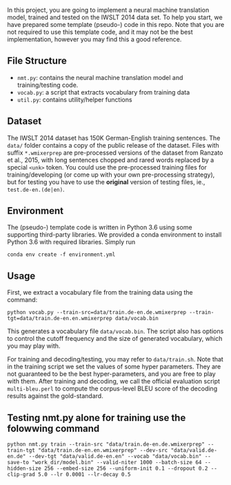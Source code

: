 In this project, you are going to implement a neural machine translation model, trained and tested on the IWSLT 2014 data set. To help you start, we have prepared some template (pseudo-) code in this repo. Note that you are not required to use this template code, and it may not be the best implementation, however you may find this a good reference.

## File Structure

* `nmt.py`: contains the neural machine translation model and training/testing code.
* `vocab.py`: a script that extracts vocabulary from training data
* `util.py`: contains utility/helper functions

## Dataset

The IWSLT 2014 dataset has 150K German-English training sentences. The `data/` folder contains a copy of the public release of the dataset. Files with suffix `*.wmixerprep` are pre-processed versions of the dataset from Ranzato et al., 2015, with long sentences chopped and rared words replaced by a special `<unk>` token. You could use the pre-processed training files for training/developing (or come up with your own pre-processing strategy), but for testing you have to use the **original** version of testing files, ie., `test.de-en.(de|en)`.

## Environment

The (pseudo-) template code is written in Python 3.6 using some supporting third-party libraries. We provided a conda environment to install Python 3.6 with required libraries. Simply run

```[bash]
conda env create -f environment.yml
```

## Usage

First, we extract a vocabulary file from the training data using the command:

```[bash]
python vocab.py --train-src=data/train.de-en.de.wmixerprep --train-tgt=data/train.de-en.en.wmixerprep data/vocab.bin
```

This generates a vocabulary file `data/vocab.bin`. The script also has options to control the cutoff frequency and the size of generated vocabulary, which you may play with.

For training and decoding/testing, you may refer to `data/train.sh`. Note that in the training script we set the values of some hyper parameters. They are not guaranteed to be the best hyper-parameters, and you are free to play with them. After training and decoding, we call the official evaluation script `multi-bleu.perl` to compute the corpus-level BLEU score of the decoding results against the gold-standard.


## Testing nmt.py alone for training use the folowwing command
```[bash]
python nmt.py train --train-src "data/train.de-en.de.wmixerprep" --train-tgt "data/train.de-en.en.wmixerprep" --dev-src "data/valid.de-en.de" --dev-tgt "data/valid.de-en.en" --vocab "data/vocab.bin" --save-to "work_dir/model.bin" --valid-niter 1000 --batch-size 64 --hidden-size 256 --embed-size 256 --uniform-init 0.1 --dropout 0.2 --clip-grad 5.0 --lr 0.0001 --lr-decay 0.5
```